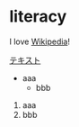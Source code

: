 # literacy

I love [Wikipedia](https://ja.wikipedia.org)!

[テキスト](https://www.google.co.jp)

* aaa
  - bbb


1. aaa
2. bbb
